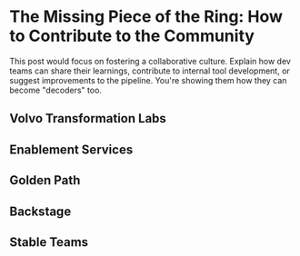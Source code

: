 # The Missing Piece of the Ring: How to Contribute to the Community

This post would focus on fostering a collaborative culture. Explain how dev teams can share their learnings, contribute to internal tool development, or suggest improvements to the pipeline. 	You're showing them how they can become "decoders" too.

## Volvo Transformation Labs

## Enablement Services

## Golden Path

## Backstage

## Stable Teams

